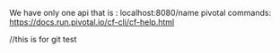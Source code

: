 We have only one api that is : 
localhost:8080/name
pivotal commands: https://docs.run.pivotal.io/cf-cli/cf-help.html

//this is for git test